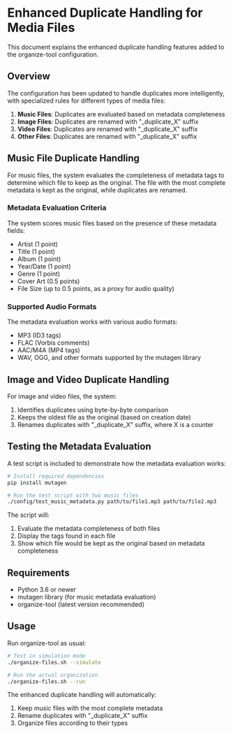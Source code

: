 # Enhanced Duplicate Handling for Media Files

This document explains the enhanced duplicate handling features added to the organize-tool configuration.

## Overview

The configuration has been updated to handle duplicates more intelligently, with specialized rules for different types of media files:

1. **Music Files**: Duplicates are evaluated based on metadata completeness
2. **Image Files**: Duplicates are renamed with "_duplicate_X" suffix
3. **Video Files**: Duplicates are renamed with "_duplicate_X" suffix
4. **Other Files**: Duplicates are renamed with "_duplicate_X" suffix

## Music File Duplicate Handling

For music files, the system evaluates the completeness of metadata tags to determine which file to keep as the original. The file with the most complete metadata is kept as the original, while duplicates are renamed.

### Metadata Evaluation Criteria

The system scores music files based on the presence of these metadata fields:
- Artist (1 point)
- Title (1 point)
- Album (1 point)
- Year/Date (1 point)
- Genre (1 point)
- Cover Art (0.5 points)
- File Size (up to 0.5 points, as a proxy for audio quality)

### Supported Audio Formats

The metadata evaluation works with various audio formats:
- MP3 (ID3 tags)
- FLAC (Vorbis comments)
- AAC/M4A (MP4 tags)
- WAV, OGG, and other formats supported by the mutagen library

## Image and Video Duplicate Handling

For image and video files, the system:
1. Identifies duplicates using byte-by-byte comparison
2. Keeps the oldest file as the original (based on creation date)
3. Renames duplicates with "_duplicate_X" suffix, where X is a counter

## Testing the Metadata Evaluation

A test script is included to demonstrate how the metadata evaluation works:

```bash
# Install required dependencies
pip install mutagen

# Run the test script with two music files
./config/test_music_metadata.py path/to/file1.mp3 path/to/file2.mp3
```

The script will:
1. Evaluate the metadata completeness of both files
2. Display the tags found in each file
3. Show which file would be kept as the original based on metadata completeness

## Requirements

- Python 3.6 or newer
- mutagen library (for music metadata evaluation)
- organize-tool (latest version recommended)

## Usage

Run organize-tool as usual:

```bash
# Test in simulation mode
./organize-files.sh --simulate

# Run the actual organization
./organize-files.sh --run
```

The enhanced duplicate handling will automatically:
1. Keep music files with the most complete metadata
2. Rename duplicates with "_duplicate_X" suffix
3. Organize files according to their types
